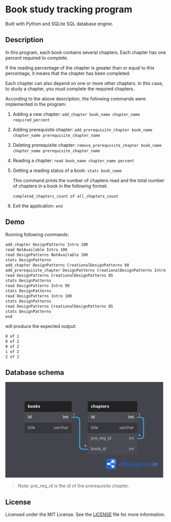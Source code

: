 # Book study tracking program

Built with Python and SQLite SQL database engine.

## Description

In this program, each book contains several chapters.
Each chapter has one percent required to complete.

If the reading percentage of the chapter is greater than or equal to
this percentage, it means that the chapter has been completed.

Each chapter can also depend on one or more other chapters.
In this case, to study a chapter, you must complete the required chapters.

According to the above description,
the following commands were implemented in the program:

1. Adding a new chapter:
   `add_chapter book_name chapter_name required_percent`
2. Adding prerequisite chapter:
   `add_prerequisite_chapter book_name chapter_name prerequisite_chapter_name`
3. Deleting prerequisite chapter:
   `remove_prerequisite_chapter book_name chapter_name prerequisite_chapter_name`
4. Reading a chapter:
   `read book_name chapter_name percent`
5. Getting a reading status of a book:
   `stats book_name`

   This command prints the number of chapters read and the total
   number of chapters in a book in the following format:

   `completed_chapters_count of all_chapters_count`

6. Exit the application:
   `end`

## Demo

Running following commands:

```shell
add_chapter DesignPatterns Intro 100
read NotAvailable Intro 100
read DesignPatterns NotAvailable 100
stats DesignPatterns
add_chapter DesignPatterns CreationalDesignPatterns 80
add_prerequisite_chapter DesignPatterns CreationalDesignPatterns Intro
read DesignPatterns CreationalDesignPatterns 85
stats DesignPatterns
read DesignPatterns Intro 99
stats DesignPatterns
read DesignPatterns Intro 100
stats DesignPatterns
read DesignPatterns CreationalDesignPatterns 85
stats DesignPatterns
end
```

will produce the expected output:

```shell
0 of 1
0 of 2
0 of 2
1 of 2
2 of 2
```

## Database schema

![Database schema](./Images/DB.png)

> Note: pre_req_id is the id of the prerequisite chapter.

## License

Licensed under the MIT License. See the [LICENSE](LICENSE) file for more information.

